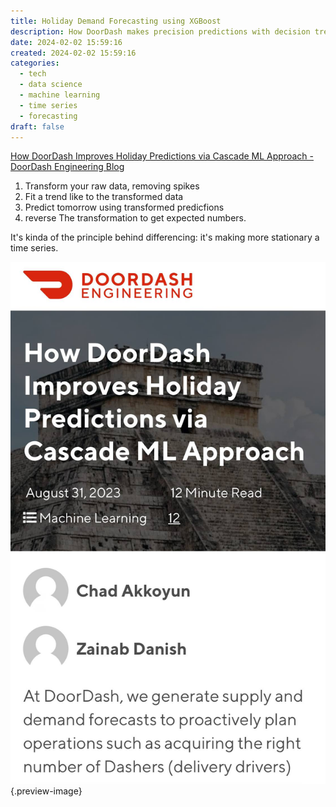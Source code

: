 ```yaml
---
title: Holiday Demand Forecasting using XGBoost
description: How DoorDash makes precision predictions with decision trees and spiky holidays
date: 2024-02-02 15:59:16
created: 2024-02-02 15:59:16
categories:
  - tech
  - data science
  - machine learning
  - time series
  - forecasting
draft: false
---
```

[How DoorDash Improves Holiday Predictions via Cascade ML Approach - DoorDash Engineering Blog](https://doordash.engineering/2023/08/31/how-doordash-improves-holiday-predictions-via-cascade-ml-approach/)

1. Transform your raw data, removing spikes
2. Fit a trend like to the transformed data
3. Predict tomorrow using transformed predicfions
4. reverse The transformation to get expected numbers. 

It's kinda of the principle behind differencing: it's making more stationary a time series. 

![Hi](../img/photo-doordash-holiday-xgboost.jpeg){.preview-image}
